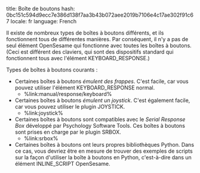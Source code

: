 title: Boîte de boutons
hash: 0bc151c594d9ecc7e386d138f7aa3b43b072aee2019b7106e4c17ae302f91c67
locale: fr
language: French

Il existe de nombreux types de boîtes à boutons différents, et ils fonctionnent tous de différentes manières. Par conséquent, il n'y a pas de seul élément OpenSesame qui fonctionne avec toutes les boîtes à boutons. (Ceci est différent des claviers, qui sont des dispositifs standard qui fonctionnent tous avec l'élément KEYBOARD_RESPONSE.)

Types de boîtes à boutons courants :

- Certaines boîtes à boutons *émulent des frappes*. C'est facile, car vous pouvez utiliser l'élément KEYBOARD_RESPONSE normal.
	- %link:manual/response/keyboard%
- Certaines boîtes à boutons *émulent un joystick*. C'est également facile, car vous pouvez utiliser le plugin JOYSTICK.
	- %link:joystick%
- Certaines boîtes à boutons sont compatibles avec le *Serial Response Box* développé par Psychology Software Tools. Ces boîtes à boutons sont prises en charge par le plugin SRBOX.
	- %link:srbox%
- Certaines boîtes à boutons ont leurs propres bibliothèques Python. Dans ce cas, vous devriez être en mesure de trouver des exemples de scripts sur la façon d'utiliser la boîte à boutons en Python, c'est-à-dire dans un élément INLINE_SCRIPT OpenSesame.